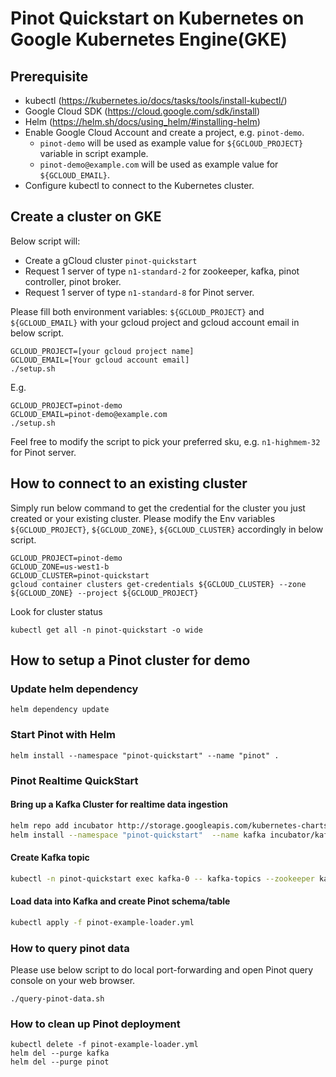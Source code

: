 <!--

    Licensed to the Apache Software Foundation (ASF) under one
    or more contributor license agreements.  See the NOTICE file
    distributed with this work for additional information
    regarding copyright ownership.  The ASF licenses this file
    to you under the Apache License, Version 2.0 (the
    "License"); you may not use this file except in compliance
    with the License.  You may obtain a copy of the License at

      http://www.apache.org/licenses/LICENSE-2.0

    Unless required by applicable law or agreed to in writing,
    software distributed under the License is distributed on an
    "AS IS" BASIS, WITHOUT WARRANTIES OR CONDITIONS OF ANY
    KIND, either express or implied.  See the License for the
    specific language governing permissions and limitations
    under the License.

-->
# Pinot Quickstart on Kubernetes on Google Kubernetes Engine(GKE)

## Prerequisite

- kubectl (https://kubernetes.io/docs/tasks/tools/install-kubectl/)
- Google Cloud SDK (https://cloud.google.com/sdk/install)
- Helm (https://helm.sh/docs/using_helm/#installing-helm)
- Enable Google Cloud Account and create a project, e.g. `pinot-demo`.
  - `pinot-demo` will be used as example value for `${GCLOUD_PROJECT}` variable in script example.
  - `pinot-demo@example.com` will be used as example value for `${GCLOUD_EMAIL}`.
- Configure kubectl to connect to the Kubernetes cluster.

## Create a cluster on GKE

Below script will:
- Create a gCloud cluster `pinot-quickstart`
- Request 1 server of type `n1-standard-2` for zookeeper, kafka, pinot controller, pinot broker.
- Request 1 server of type `n1-standard-8` for Pinot server.

Please fill both environment variables: `${GCLOUD_PROJECT}` and `${GCLOUD_EMAIL}` with your gcloud project and gcloud account email in below script.
```
GCLOUD_PROJECT=[your gcloud project name]
GCLOUD_EMAIL=[Your gcloud account email]
./setup.sh
```

E.g.
```
GCLOUD_PROJECT=pinot-demo
GCLOUD_EMAIL=pinot-demo@example.com
./setup.sh
```

Feel free to modify the script to pick your preferred sku, e.g. `n1-highmem-32` for Pinot server.


## How to connect to an existing cluster
Simply run below command to get the credential for the cluster you just created or your existing cluster.
Please modify the Env variables `${GCLOUD_PROJECT}`, `${GCLOUD_ZONE}`, `${GCLOUD_CLUSTER}` accordingly in below script.
```
GCLOUD_PROJECT=pinot-demo
GCLOUD_ZONE=us-west1-b
GCLOUD_CLUSTER=pinot-quickstart
gcloud container clusters get-credentials ${GCLOUD_CLUSTER} --zone ${GCLOUD_ZONE} --project ${GCLOUD_PROJECT}
```

Look for cluster status
```
kubectl get all -n pinot-quickstart -o wide
```

## How to setup a Pinot cluster for demo

### Update helm dependency
```
helm dependency update
```

### Start Pinot with Helm
```
helm install --namespace "pinot-quickstart" --name "pinot" .
```

###  Pinot Realtime QuickStart

#### Bring up a Kafka Cluster for realtime data ingestion
```bash
helm repo add incubator http://storage.googleapis.com/kubernetes-charts-incubator
helm install --namespace "pinot-quickstart"  --name kafka incubator/kafka
```

#### Create Kafka topic
```bash
kubectl -n pinot-quickstart exec kafka-0 -- kafka-topics --zookeeper kafka-zookeeper:2181 --topic flights-realtime --create --partitions 1 --replication-factor 1
```

#### Load data into Kafka and create Pinot schema/table
```bash
kubectl apply -f pinot-example-loader.yml
```

### How to query pinot data

Please use below script to do local port-forwarding and open Pinot query console on your web browser.
```
./query-pinot-data.sh
```

### How to clean up Pinot deployment
```
kubectl delete -f pinot-example-loader.yml
helm del --purge kafka
helm del --purge pinot
```

